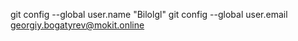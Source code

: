  git config --global user.name "Bilolgl"
 git config --global user.email georgiy.bogatyrev@mokit.online